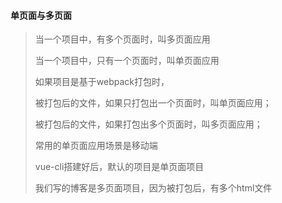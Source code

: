 #### 单页面与多页面

> 当一个项目中，有多个页面时，叫多页面应用
>
> 当一个项目中，只有一个页面时，叫单页面应用
>
> 如果项目是基于webpack打包时，
>
> 被打包后的文件，如果只打包出一个页面时，叫单页面应用；
>
> 被打包后的文件，如果打包出多个页面时，叫多页面应用；
>
> 常用的单页面应用场景是移动端
>
> vue-cli搭建好后，默认的项目是单页面项目
>
> 我们写的博客是多页面项目，因为被打包后，有多个html文件

